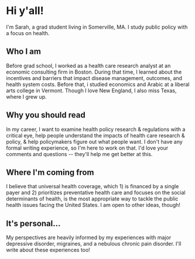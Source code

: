 # Hi y'all!

I'm Sarah, a grad student living in Somerville, MA. I study public policy with a focus on health.

Who I am
---
Before grad school, I worked as a health care research analyst at an economic consulting firm in Boston. During that time, I learned about the incentives and barriers that impact disease management, outcomes, and health system costs. Before that, i studied economics and Arabic at a liberal arts college in Vermont. Though I love New England, I also miss Texas, where I grew up.

Why you should read
---
In my career, I want to examine health policy research & regulations with a critical eye, help people understand the impacts of health care research & policy, & help policymakers figure out what people want. I don't have any formal writing experience, so I'm here to work on that. I'd love your comments and questions -- they'll help me get better at this.

Where I'm coming from
-
I believe that universal health coverage, which 1) is financed by a single payer and 2) prioritizes preventative health care and focuses on the social determinants of health, is the most appropriate way to tackle the public health issues facing the United States. I am open to other ideas, though!

It's personal...
-
My perspectives are heavily informed by my experiences with major depressive disorder, migraines, and a nebulous chronic pain disorder. I'll write about these experiences too!
